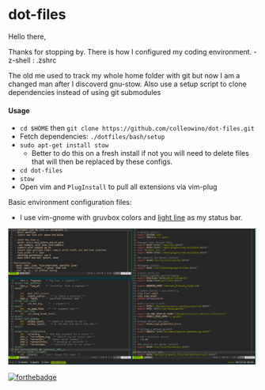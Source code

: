 # dot-files
Hello there,

Thanks for stopping by. There is how I configured my coding environment.
	- z-shell : .zshrc

The old me used to track my whole home folder with git but now I am a changed man after I discoverd gnu-stow.
Also use a setup script to clone dependencies instead of using git submodules

#### Usage
- `cd $HOME` then `git clone https://github.com/colleowino/dot-files.git`
- Fetch dependencies: `./dotfiles/bash/setup`
- `sudo apt-get install stow`
	- Better to do this on a fresh install if not you will need to delete files that will then be replaced by these configs.
- `cd dot-files`
- `stow`
- Open vim and `PlugInstall` to pull all extensions via vim-plug

Basic environment configuration files:

- I use vim-gnome with gruvbox colors and [light line](https://github.com/itchyny/lightline.vim) as my status bar.

![What you should expect](my_config.png)


[![forthebadge](http://forthebadge.com/images/badges/made-with-crayons.svg)](http://forthebadge.com)

